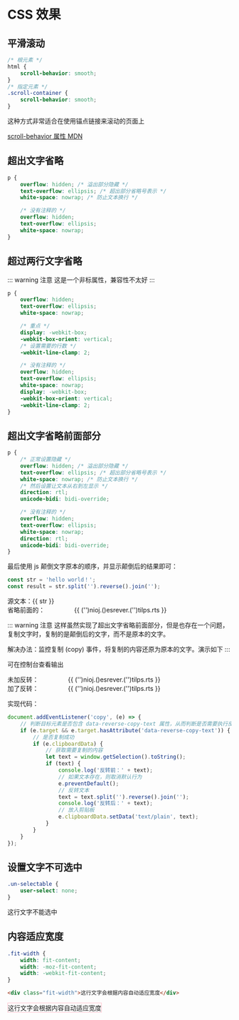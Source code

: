 # CSS 效果

## 平滑滚动

```css
/* 根元素 */
html {
	scroll-behavior: smooth;
}
/* 指定元素 */
.scroll-container {
	scroll-behavior: smooth;
}
```

这种方式非常适合在使用锚点链接来滚动的页面上

<script setup>
import subPage from '@theme/components/subPage.vue'
</script>

<sub-page url="/examples/frontend/iframe/css/smoothScroll.html" height="360" title="效果" :same-origin="false"/>

[scroll-behavior 属性 MDN](https://developer.mozilla.org/zh-CN/docs/Web/CSS/scroll-behavior)

## 超出文字省略

```css
p {
	overflow: hidden; /* 溢出部分隐藏 */
	text-overflow: ellipsis; /* 超出部分省略号表示 */
	white-space: nowrap; /* 防止文本换行 */

	/* 没有注释的 */
	overflow: hidden;
	text-overflow: ellipsis;
	white-space: nowrap;
}
```

## 超过两行文字省略

::: warning 注意
这是一个非标属性，兼容性不太好
:::

```css
p {
	overflow: hidden;
	text-overflow: ellipsis;
	white-space: nowrap;

	/* 重点 */
	display: -webkit-box;
	-webkit-box-orient: vertical;
	/* 设置需要的行数 */
	-webkit-line-clamp: 2;

	/* 没有注释的 */
	overflow: hidden;
	text-overflow: ellipsis;
	white-space: nowrap;
	display: -webkit-box;
	-webkit-box-orient: vertical;
	-webkit-line-clamp: 2;
}
```

## 超出文字省略前面部分

```css
p {
	/* 正常设置隐藏 */
	overflow: hidden; /* 溢出部分隐藏 */
	text-overflow: ellipsis; /* 超出部分省略号表示 */
	white-space: nowrap; /* 防止文本换行 */
	/* 然后设置让文本从右到左显示 */
	direction: rtl;
	unicode-bidi: bidi-override;

	/* 没有注释的 */
	overflow: hidden;
	text-overflow: ellipsis;
	white-space: nowrap;
	direction: rtl;
	unicode-bidi: bidi-override;
}
```

最后使用 js 颠倒文字原本的顺序，并显示颠倒后的结果即可：

```js
const str = 'hello world！';
const result = str.split('').reverse().join('');
```

<demo>
  源文本：{{ str }}
  <div class="box">省略前面的：<span class="text-overflow-ellipsis-reverse">{{ str.split('').reverse().join('') }}</span></div>
</demo>

<script>
export default { data(){ return { str: 'Aliquip est nulla ex ullamco velit ad irure.' } } }

const myDocument = globalThis.document

myDocument?.addEventListener('copy', (e) => {
  // 判断目标元素是否包含 data-reverse-copy-text 属性，从而判断是否需要执行反转操作
	if(e.target && e.target.hasAttribute('data-reverse-copy-text')){
    // 是否复制成功
    if(e.clipboardData){
      // 获取需要复制的内容
      let text = window.getSelection().toString();
      if(text){
        console.log('反转前：' + text);
			  // 如果文本存在，则取消默认行为
        e.preventDefault();
        // 反转文本
        text = text.split('').reverse().join('');
        console.log('反转后：' + text);
        // 放入剪贴板
        e.clipboardData.setData('text/plain', text)
      }
    }
  }
})
</script>

<style>
  .box{
    display: flex;
    align-items: center;
  }
  .text-overflow-ellipsis-reverse {
    width: 274px;
    display: inline-block;
    overflow: hidden;
    text-overflow: ellipsis;
    white-space: nowrap;
    direction: rtl;
    unicode-bidi: bidi-override;
  }
</style>

::: warning 注意
这样虽然实现了超出文字省略前面部分，但是也存在一个问题，复制文字时，复制的是颠倒后的文字，而不是原本的文字。

解决办法：监控复制 (copy) 事件，将复制的内容还原为原本的文字。演示如下
:::

<demo>
  <p style="margin-top: 0;">可在控制台查看输出</p>
  <div class="box">未加反转：<span class="text-overflow-ellipsis-reverse">{{ str.split('').reverse().join('') }}</span></div>
  <div class="box">加了反转：<span class="text-overflow-ellipsis-reverse" data-reverse-copy-text>{{ str.split('').reverse().join('') }}</span></div>
</demo>

实现代码：

```js
document.addEventListener('copy', (e) => {
	// 判断目标元素是否包含 data-reverse-copy-text 属性，从而判断是否需要执行反转操作
	if (e.target && e.target.hasAttribute('data-reverse-copy-text')) {
		// 是否复制成功
		if (e.clipboardData) {
			// 获取需要复制的内容
			let text = window.getSelection().toString();
			if (text) {
				console.log('反转前：' + text);
				// 如果文本存在，则取消默认行为
				e.preventDefault();
				// 反转文本
				text = text.split('').reverse().join('');
				console.log('反转后：' + text);
				// 放入剪贴板
				e.clipboardData.setData('text/plain', text);
			}
		}
	}
});
```

## 设置文字不可选中

```css
.un-selectable {
	user-select: none;
}
```

<demo>
  <span style="user-select: none;">这行文字不能选中</span>
</demo>

## 内容适应宽度

```css
.fit-width {
	width: fit-content;
	width: -moz-fit-content;
	width: -webkit-fit-content;
}
```

```html
<div class="fit-width">这行文字会根据内容自动适应宽度</div>
```

<demo>
  <div class="fit-width">这行文字会根据内容自动适应宽度</div>
</demo>

<style>
.fit-width {
	width: fit-content;
	width: -moz-fit-content;
	width: -webkit-fit-content;
	border: 1px solid pink;
}
</style>
